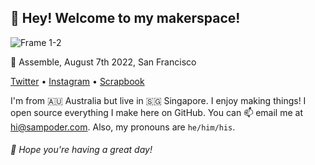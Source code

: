 ## 👋 Hey! Welcome to my makerspace!

![Frame 1-2](https://user-images.githubusercontent.com/39828164/189525330-086aadbe-956b-4d56-a039-176b5dc6efb1.jpg)

📸 Assemble, August 7th 2022, San Francisco

<p align="left">
  <a href="https://twitter.com/sam_poder">Twitter</a> •
  <a href="https://instagram.com/sam_poder">Instagram</a> •
  <a href="https://scrapbook.hackclub.com/sampoder">Scrapbook</a>
</p>
  
I'm from 🇦🇺 Australia but live in 🇸🇬 Singapore. I enjoy making things! I open source everything I make here on GitHub. You can 📫 email me at [hi@sampoder.com](mailto:hi@sampoder.com). Also, my pronouns are `he/him/his`.

###### 💖 Hope you're having a great day!
